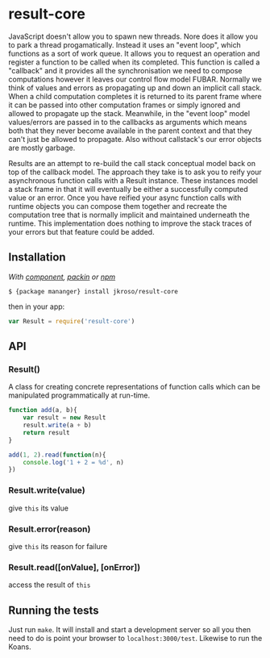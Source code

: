 
# result-core

  JavaScript doesn't allow you to spawn new threads. Nore does it allow you to park a thread progamatically. Instead it uses an "event loop", which functions as a sort of work queue. It allows you to request an operation and register a function to be called when its completed. This function is called a "callback" and it provides all the synchronisation we need to compose computations however it leaves our control flow model FUBAR. Normally we think of values and errors as propagating up and down an implicit call stack. When a child computation completes it is returned to its parent frame where it can be passed into other computation frames or simply ignored and allowed to propagate up the stack. Meanwhile, in the "event loop" model values/errors are passed in to the callbacks as arguments which means both that they never become available in the parent context and that they can't just be allowed to propagate. Also without callstack's our error objects are mostly garbage.

  Results are an attempt to re-build the call stack conceptual model back on top of the callback model. The approach they take is to ask you to reify your asynchronous function calls with a Result instance. These instances model a stack frame in that it will eventually be either a successfully computed value or an error. Once you have reified your async function calls with runtime objects you can compose them together and recreate the computation tree that is normally implicit and maintained underneath the runtime. This implementation does nothing to improve the stack traces of your errors but that feature could be added.

## Installation

_With [component](//github.com/component/component), [packin](//github.com/jkroso/packin) or [npm](//github.com/isaacs/npm)_

	$ {package mananger} install jkroso/result-core

then in your app:

```js
var Result = require('result-core')
```

## API

### Result()

  A class for creating concrete representations of function calls which can be manipulated programmatically at run-time.

```js
function add(a, b){
	var result = new Result
	result.write(a + b)
	return result
}

add(1, 2).read(function(n){
	console.log('1 + 2 = %d', n)
})
```

### Result.write(value)

  give `this` its value

### Result.error(reason)

  give `this` its reason for failure

### Result.read([onValue], [onError])

  access the result of `this`

## Running the tests

Just run `make`. It will install and start a development server so all you then need to do is point your browser to `localhost:3000/test`. Likewise to run the Koans.
